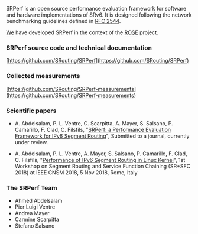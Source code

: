  
<!--- the previous line with a space is needed for github pages
      the title is not needed here, as it is taken from the project description in Github 
--->

SRPerf is an open source performance evaluation framework for software and hardware implementations of SRv6. It is designed following the network benchmarking guidelines defined in [RFC 2544](https://tools.ietf.org/html/rfc2544).

[We](#the-srperf-team) have developed SRPerf in the context of the [ROSE](https://netgroup.github.io/rose/) project.

### SRPerf source code and technical documentation

[https://github.com/SRouting/SRPerf](https://github.com/SRouting/SRPerf)

### Collected measurements

[https://github.com/SRouting/SRPerf-measurements](https://github.com/SRouting/SRPerf-measurements)

### Scientific papers 

- A. Abdelsalam, P. L. Ventre, C. Scarpitta, A. Mayer, S. Salsano, P. Camarillo, F. Clad, C. Filsfils,
"[SRPerf: a Performance Evaluation Framework for IPv6 Segment Routing](https://arxiv.org/pdf/2001.06182)",
Submitted to a journal, currently under review.

- A. Abdelsalam, P. L. Ventre, A. Mayer, S. Salsano, P. Camarillo, F. Clad, C. Filsfils,
"[Performance of IPv6 Segment Routing in Linux Kernel](http://netgroup.uniroma2.it/Stefano_Salsano/papers/18_srv6_perf_sr_sfc_workshop_2018.pdf)",
1st Workshop on Segment Routing and Service Function Chaining (SR+SFC 2018) at IEEE CNSM 2018, 5 Nov 2018, Rome, Italy

### The SRPerf Team

- Ahmed Abdelsalam
- Pier Luigi Ventre
- Andrea Mayer
- Carmine Scarpitta
- Stefano Salsano
